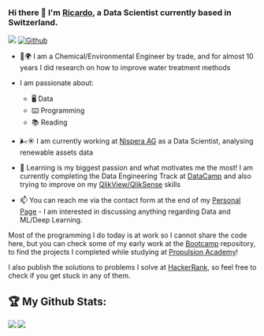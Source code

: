 ### Hi there 👋 I'm [Ricardo](https://ricsegundo.github.io), a Data Scientist currently based in Switzerland.

![](https://visitor-badge.laobi.icu/badge?page_id=RicSegundo.RicSegundo) [![Github](https://img.shields.io/github/followers/RicSegundo?label=Followers&logo=Github)](https://github.com/RicSegundo)

- :lab_coat::earth_africa: I am a Chemical/Environmental Engineer by trade, and for almost 10 years I did research on how to improve water treatment methods

- I am passionate about:
  - :desktop_computer: Data
  - :keyboard: Programming
  - :books: Reading 
  
- :wind_face::sunny: I am currently working at [Nispera AG](https://nispera.com) as a Data Scientist, analysing renewable assets data
- :open_book: Learning is my biggest passion and what motivates me the most! I am currently completing the Data Engineering Track at [DataCamp](http://www.datacamp.com/) and also trying to improve on my [QlikView/QlikSense](https://www.qlik.com) skills
- 📫 You can reach me via the contact form at the end of my [Personal Page](https://ricsegundo.github.io) - I am interested in discussing anything regarding Data and ML/Deep Learning.


Most of the programming I do today is at work so I cannot share the code here, but you can check some of my early work at the [Bootcamp](https://github.com/RicSegundo/DataScienceBootcamp) repository, to find the projects I completed while studying at [Propulsion Academy](https://propulsion.academy)!

I also publish the solutions to problems I solve at [HackerRank](https://github.com/RicSegundo/HackerRank), so feel free to check if you get stuck in any of them.


<!--
### How have I performed in the recent past?
[![Ricardo's github stats](https://github-readme-stats.vercel.app/api?username=RicSegundo&count_private=true&show_icons=true&theme=radical&hide_rank=false)](https://github.com/anuraghazra/github-readme-stats)
[![Top Languagess](https://github-readme-stats.vercel.app/api/top-langs/?username=RicSegundo)](https://github.com/anuraghazra/github-readme-stats)
-->

## :trophy: My Github Stats:

<div>
<a href="https://readme-stats-cfgj2cxdy.vercel.app/api?username=RicSegundo&count_private=true&show_icons=true&theme=tokyonight">
  <img  align="left" src="https://readme-stats-cfgj2cxdy.vercel.app/api?username=RicSegundo&count_private=true&show_icons=true&theme=tokyonight" />
</a>
<a href="https://readme-stats-cfgj2cxdy.vercel.app/api/top-langs/?username=RicSegundo&hide=php&theme=tokyonight">
  <img align="left" src="https://readme-stats-cfgj2cxdy.vercel.app/api/top-langs/?username=RicSegundo&hide=php&theme=tokyonight" />
</a>
</div>
